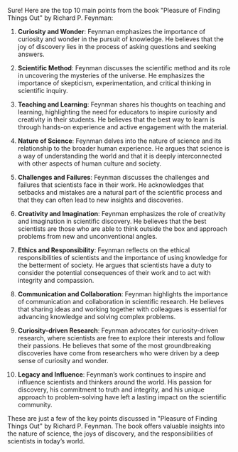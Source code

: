 Sure! Here are the top 10 main points from the book "Pleasure of Finding Things Out" by Richard P. Feynman:

1. **Curiosity and Wonder**: Feynman emphasizes the importance of curiosity and wonder in the pursuit of knowledge. He believes that the joy of discovery lies in the process of asking questions and seeking answers.

2. **Scientific Method**: Feynman discusses the scientific method and its role in uncovering the mysteries of the universe. He emphasizes the importance of skepticism, experimentation, and critical thinking in scientific inquiry.

3. **Teaching and Learning**: Feynman shares his thoughts on teaching and learning, highlighting the need for educators to inspire curiosity and creativity in their students. He believes that the best way to learn is through hands-on experience and active engagement with the material.

4. **Nature of Science**: Feynman delves into the nature of science and its relationship to the broader human experience. He argues that science is a way of understanding the world and that it is deeply interconnected with other aspects of human culture and society.

5. **Challenges and Failures**: Feynman discusses the challenges and failures that scientists face in their work. He acknowledges that setbacks and mistakes are a natural part of the scientific process and that they can often lead to new insights and discoveries.

6. **Creativity and Imagination**: Feynman emphasizes the role of creativity and imagination in scientific discovery. He believes that the best scientists are those who are able to think outside the box and approach problems from new and unconventional angles.

7. **Ethics and Responsibility**: Feynman reflects on the ethical responsibilities of scientists and the importance of using knowledge for the betterment of society. He argues that scientists have a duty to consider the potential consequences of their work and to act with integrity and compassion.

8. **Communication and Collaboration**: Feynman highlights the importance of communication and collaboration in scientific research. He believes that sharing ideas and working together with colleagues is essential for advancing knowledge and solving complex problems.

9. **Curiosity-driven Research**: Feynman advocates for curiosity-driven research, where scientists are free to explore their interests and follow their passions. He believes that some of the most groundbreaking discoveries have come from researchers who were driven by a deep sense of curiosity and wonder.

10. **Legacy and Influence**: Feynman’s work continues to inspire and influence scientists and thinkers around the world. His passion for discovery, his commitment to truth and integrity, and his unique approach to problem-solving have left a lasting impact on the scientific community.

These are just a few of the key points discussed in "Pleasure of Finding Things Out" by Richard P. Feynman. The book offers valuable insights into the nature of science, the joys of discovery, and the responsibilities of scientists in today’s world.